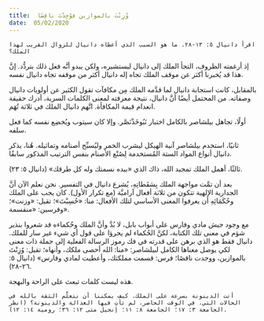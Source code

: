 ```yaml
---
title:  وُزِنْتَ بالموازين فوُجِدْتَ ناقِصًا
date:  05/02/2020
---
```


`اقرأ دانيال ٥: ١٣-٢٨. ما هو السبب الذي أعطاه دانيال للزوال القريب لهذا الملك؟`

إذ أرغمته الظروف، التجأ الملك إلى دانيال ليستشيره، ولكن يبدو أنَّه فعل ذلك بتردُّد. إنَّ هذا قد يُخبرنا أكثر عن موقف الملك تجاه إله دانيال أكثر من موقفه تجاه دانيال نفسه.

بالمقابل، كانت استجابة دانيال لما قدَّمه الملك مِن مكافآت تقول الكثير عن أولويات دانيال وصفاته. من المحتمل أيضًا أنَّ دانيال، نتيجة معرفته لمعنى الكلمات السرية، أدرك حقيقة انعدام قيمة المكافأة. اتَّهم دانيال الملك في ثلاثة تُهَم.

أولًا، تجاهل بيلشاصر بالكامل اختبار نَبُوخَذْنَصَّر. وإلا كان سيتوب ويُخضِع نفسه كما فعل سلفه.

ثانيًا، استخدم بيلشاصر آنية الهيكل ليشرب الخمر وليُسبِّح أصنامه وتماثيله. هُنا، يذكر دانيال أنواع المواد الستة المُستخدمة لِصُنْع الأصنام بنفس الترتيب المذكور سابقًا.

ثالثًا، أهمل الملك تمجيد الله، ذاك الذي «بيده نسمتك وله كل طرقك» (دانيال ٥: ٢٣).

بعد أن تمَّت مواجهة الملك بِسَقَطاتِهِ، يُشرع دانيال في التفسير. نحن نعلم الآن أنَّ الجدارية الإلهية تتكون من ثلاثة أفعال آراميَّة (مع تكرار الأول). كان يجب على الملك وحُكَمَائِهِ أن يعرفوا المعنى الأساسي لتلك الأفعال: منا: «حُسِبْتَ»؛ تقيل: «وزنت»؛ وفرسين: «منقسمة».

مع وجود جيش مادي وفارس على أبواب بابل، لا بُدَّ وأنَّ الملك وحُكماءه قد شعروا بنذير شؤم في معنى تلك الكتابة، لكنَّ الحُكماء لم يجرؤا على قول أي شيء غير سار للملك. دانيال فقط هو الذي برهن على قدرته في فك رموز الرسالة الفعلية إلى جملة ذات معنى لكي يوصل معناها الكامل لبيلشاصر: «منا: الله أحصى ملكك، وأنهاه؛ تقيل: وُزِنْتَ بالموازين، ووجدت ناقصًا؛ فرس: قسمت مملكتك، وأعطيت لمادي وفارس» (دانيال ٥: ٢٦-٢٨).

هذه ليست كلمات تبعث على الراحة والبهجة.

`أتت الدينونة بسرعة على الملك. كيف يمكننا أن نتعلَّم الثقة بالله في الحالات التي، في الوقت الحاضر، لم تأتِ فيها العدالة والدينونة؟ (انظر الجامعة ٣: ١٧؛ الجامعة ٨: ١١؛ إنجيل متى ١٢: ٣٦؛ رومية ١٤: ١٢).`